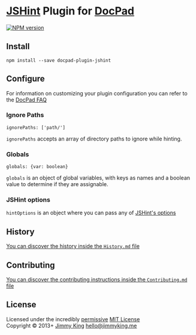 # [JSHint](http://www.jshint.com/) Plugin for [DocPad](https://docpad.org)

[![NPM version](https://badge.fury.io/js/docpad-plugin-jshint.png)](https://npmjs.org/package/docpad-plugin-jshint "View this project on NPM")

## Install
```
npm install --save docpad-plugin-jshint
```

## Configure
For information on customizing your plugin configuration you can refer to the [DocPad FAQ](https://github.com/bevry/docpad/wiki/FAQ)

### Ignore Paths
```
ignorePaths: ['path/']
```
`ignorePaths` accepts an array of directory paths to ignore while hinting.

### Globals
```
globals: {var: boolean}
```
`globals` is an object of global variables, with keys as names and a boolean value to determine if they are assignable.


### JSHint options
`hintOptions` is an object where you can pass any of [JSHint's options](http://www.jshint.com/docs/#options)

## History
[You can discover the history inside the `History.md` file](https://github.com/jking90/docpad-plugin-jshint/blob/master/History.md)


## Contributing
[You can discover the contributing instructions inside the `Contributing.md` file](https://github.com/jking90/docpad-plugin-jshint/blob/master/Contributing.md)


## License
Licensed under the incredibly [permissive](http://en.wikipedia.org/wiki/Permissive_free_software_licence) [MIT License](http://creativecommons.org/licenses/MIT/)
<br/>Copyright &copy; 2013+ [Jimmy King](http://jimmyking.me) <hello@jimmyking.me>

